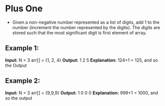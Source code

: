 # Plus One
* Given a non-negative number represented as a list of digits, add 1 to the number (increment the number represented by the digits). The digits are stored such that the most significant digit is first element of array.


## Example 1:
**Input:** 
N = 3
arr[] = {1, 2, 4}
**Output:** 
1 2 5
**Explanation:**
124+1 = 125, and so the Output

## Example 2:
**Input:** 
N = 3
arr[] = {9,9,9}
**Output:** 
1 0 0 0
**Explanation:**
999+1 = 1000, and so the output
